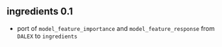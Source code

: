 ingredients 0.1
----------------------------------------------------------------
* port of `model_feature_importance` and `model_feature_response` from `DALEX` to `ingredients`
